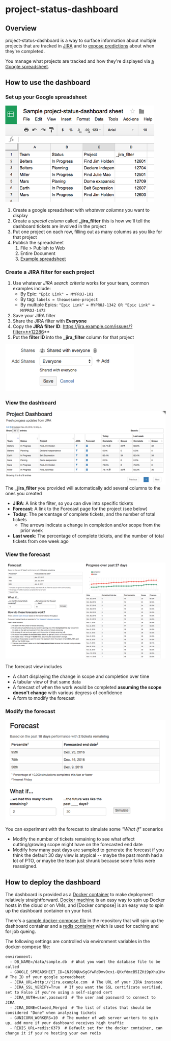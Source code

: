 # project-status-dashboard

## Overview

project-status-dashboard is a way to surface information about multiple projects that are tracked in [JIRA](https://www.atlassian.com/software/jira) and to [expose predictions](http://focusedobjective.com/monte-carlo-forecasting-exercises/) about when they're completed.

You manage what projects are tracked and how they're displayed via [a Google spreadsheet](https://www.google.com/sheets/about/).

## How to use the dashboard

### Set up your Google spreadsheet
![Sample spreadsheet](img/sample-gsheet.png)

1. Create a google spreadsheet with *whatever columns* you want to display
1. Create a *special column* called **_jira_filter** this is how we'll tell the dashboard tickets are involved in the project
1. Put one project on each row, filling out as many columns as you like for that project
1. Publish the spreadsheet
    1. File > Publish to Web
    1. Entire Document
    1. [Example spreadsheet](https://docs.google.com/spreadsheets/d/e/2PACX-1vQ950QA97Rfzkya5I1WRmv12wlCPqF5qDeLtQtWKZzH_PZCR9FmApfzZ-83Zbu3bC9hHoi4Tr71UFWd/pubhtml)

### Create a JIRA filter for each project
1. Use whatever *JIRA search criteria* works for your team, common examples include:
    * By Epic: ```"Epic Link" = MYPROJ-101```
    * By tag: ```labels = theawesome-project```
    * By multiple Epics: ```"Epic Link" = MYPROJ-1342 OR "Epic Link" = MYPROJ-1472```
2. Save your JIRA filter
3. Share the JIRA filter with **Everyone**
4. Copy the **JIRA filter ID**: https://jira.example.com/issues/?filter=**12286**
5. Put the **filter ID** into the **_jira_filter** column for that project

![Share the JIRA filter](img/jira-share-filter.png)


### View the dashboard
![Dashboard](img/dashboard-overview.png)
The **_jira_filter** you provided will automatically add several columns to the ones you created

* **JIRA**: A link the filter, so you can dive into specific tickets
* **Forecast**: A link to the Forecast page for the project (see below)
* **Today**: The percentage of complete tickets, and the number of total tickets
    * The arrows indicate a change in completion and/or scope from the prior week
* **Last week**: The percentage of complete tickets, and the number of total tickets from one week ago

### View the forecast
![Forecast overview](img/forecast-overview.png)

The forecast view includes

* A chart displaying the change in scope and completion over time
* A tabular view of that same data
* A forecast of when the work would be completed **assuming the scope doesn't change** with various degress of confidence
* A form to modify the forecast

### Modify the forecast
![Forecast form](img/forecast-form.png)

You can experiment with the forecast to simulate some *"What if"* scenarios

* Modify the number of tickets remaining to see what effect cutting/growing scope might have on the forecasted end date
* Modify how many past days are sampled to generate the forecast if you think the default 30 day view is atypical -- maybe the past month had a lot of PTO, or maybe the team just shrunk because some folks were reassigned.

## How to deploy the dashboard

The dashboard is provided as a [Docker container](https://hub.docker.com/r/cmheisel/project-status-dashboard/) to make deployment relatively straightforward. [Docker machine](https://docs.docker.com/machine/) is an easy way to spin up Docker hosts in the cloud or on VMs, and [Docker compose] is an easy way to spin up the dashboard container on your host.

There's a [sample docker-compose file](https://github.com/cmheisel/project-status-dashboard/blob/master/docker-sample/docker-compose.yml) in the repository that will spin up the dashboard container and a [redis container](http://redis.io/) which is used for caching and for job queing.

The following settings are controlled via environment variables in the docker-compose file:

```
environment:
  - DB_NAME=/data/sample.db  # What you want the database file to be called
  - GOOGLE_SPREADSHEET_ID=1NJ90QUwSgGYwRdDmvOcxi-QKxfdmcB5IZHi9pXhu1Hw  # The ID of your google spreadsheet
  - JIRA_URL=http://jira.example.com  # The URL of your JIRA instance
  - JIRA_SSL_VERIFY=True  # If you want the SSL certificate verified, set to False if you're using a self-signed cert
  - JIRA_AUTH=user,password  # The user and password to connect to JIRA
  - JIRA_DONE=Closed,Merged  # The list of states that should be considered "Done" when analyzing tickets
  - GUNICORN_WORKERS=10  # The number of web server workers to spin up, add more if your dashboard receives high traffic
  - REDIS_URL=redis:6379  # Default set for the docker container, can change it if you're hosting your own redis
```
